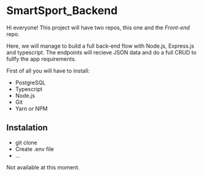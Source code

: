 # SmartSport_Backend

Hi everyone! This project will have two repos, this one and the _Front-end_ repo.

Here, we will manage to build a full back-end flow with Node.js, Express.js and typescript. The endpoints will recieve JSON data and do a full CRUD to fullfy the app requirements.

First of all you will have to install:
  - PostgreSQL
  - Typescript
  - Node.js
  - Git
  - Yarn or NPM

## Instalation
- git clone <repo-url>
- Create .env file
- ...

Not available at this moment.
